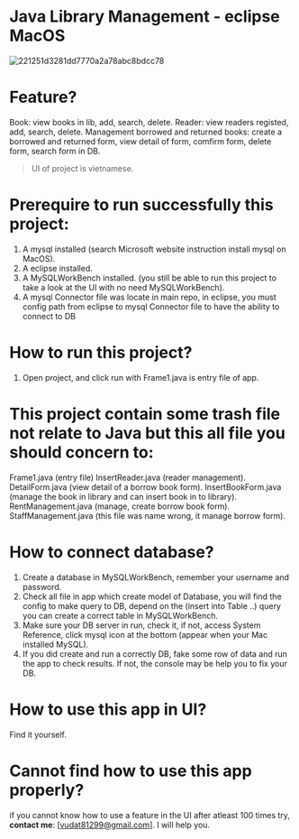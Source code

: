 # Java Library Management - eclipse MacOS

![221251d3281dd7770a2a78abc8bdcc78](https://user-images.githubusercontent.com/55421234/110564882-26b31680-8180-11eb-8cbf-13a93852abbd.png)

# Feature?
Book: view books in lib, add, search, delete.
Reader: view readers registed, add, search, delete.
Management borrowed and returned books: create a borrowed and returned form, view detail of form, comfirm form, delete form, search form in DB.

> UI of project is vietnamese.

# **Prerequire** to run successfully this project:
1. A mysql installed (search Microsoft website instruction install mysql on MacOS).
2. A eclipse installed.
3. A MySQLWorkBench installed. (you still be able to run this project to take a look at the UI with no need MySQLWorkBench).
4. A mysql Connector file was locate in main repo, in eclipse, you must config path from eclipse to mysql Connector file to have the ability to connect to DB

# How to **run this project**?
1. Open project, and click run with Frame1.java is entry file of app.

# This project contain some trash file not relate to Java but this all file you should **concern** to:
Frame1.java (entry file)
InsertReader.java (reader management).
DetailForm.java (view detail of a borrow book form).
InsertBookForm.java (manage the book in library and can insert book in to library).
RentManagement.java (manage, create borrow book form).
StaffManagement.java (this file was name wrong, it manage borrow form).

# How to **connect database**?
1. Create a database in MySQLWorkBench, remember your username and password.
2. Check all file in app which create model of Database, you will find the config to make query to DB, depend on the (insert into Table ..) query you can create a correct table in MySQLWorkBench.
3. Make sure your DB server in run, check it, if not, access System Reference, click mysql icon at the bottom (appear when your Mac installed MySQL).
4. If you did create and run a correctly DB, fake some row of data and run the app to check results. If not, the console may be help you to fix your DB.

# How to **use** this app in UI?
Find it yourself.

# Cannot find **how to use this app** properly?
if you cannot know how to use a feature in the UI after atleast 100 times try, **contact me**: [vudat81299@gmail.com]. I will help you.
